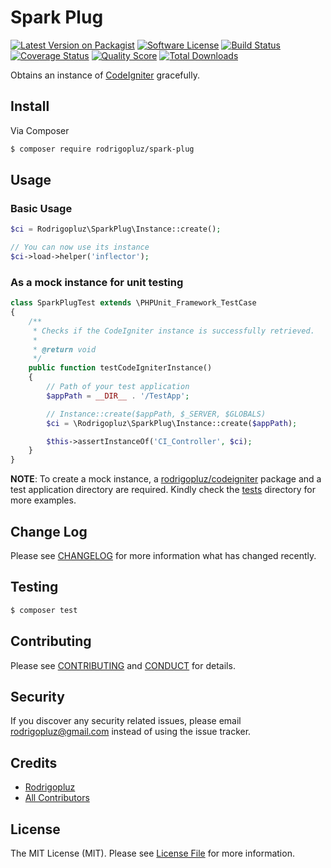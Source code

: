# Spark Plug

[![Latest Version on Packagist][ico-version]][link-packagist]
[![Software License][ico-license]](LICENSE.md)
[![Build Status][ico-travis]][link-travis]
[![Coverage Status][ico-scrutinizer]][link-scrutinizer]
[![Quality Score][ico-code-quality]][link-code-quality]
[![Total Downloads][ico-downloads]][link-downloads]

Obtains an instance of [CodeIgniter](https://codeigniter.com/) gracefully.

## Install

Via Composer

``` bash
$ composer require rodrigopluz/spark-plug
```

## Usage

### Basic Usage

``` php
$ci = Rodrigopluz\SparkPlug\Instance::create();

// You can now use its instance
$ci->load->helper('inflector');
```

### As a mock instance for unit testing

``` php
class SparkPlugTest extends \PHPUnit_Framework_TestCase
{
    /**
     * Checks if the CodeIgniter instance is successfully retrieved.
     * 
     * @return void
     */
    public function testCodeIgniterInstance()
    {
        // Path of your test application
        $appPath = __DIR__ . '/TestApp';

        // Instance::create($appPath, $_SERVER, $GLOBALS)
        $ci = \Rodrigopluz\SparkPlug\Instance::create($appPath);

        $this->assertInstanceOf('CI_Controller', $ci);
    }
}
```

**NOTE**: To create a mock instance, a [rodrigopluz/codeigniter](https://github.com/rodrigopluz/codeigniter) package and a test application directory are required. Kindly check the [tests](https://github.com/rodrigopluz/spark-plug/tree/master/tests) directory for more examples.

## Change Log

Please see [CHANGELOG](CHANGELOG.md) for more information what has changed recently.

## Testing

``` bash
$ composer test
```

## Contributing

Please see [CONTRIBUTING](CONTRIBUTING.md) and [CONDUCT](CONDUCT.md) for details.

## Security

If you discover any security related issues, please email rodrigopluz@gmail.com instead of using the issue tracker.

## Credits

- [Rodrigopluz][link-author]
- [All Contributors][link-contributors]

## License

The MIT License (MIT). Please see [License File](LICENSE.md) for more information.

[ico-version]: https://img.shields.io/packagist/v/rodrigopluz/spark-plug.svg?style=flat-square
[ico-license]: https://img.shields.io/badge/license-MIT-brightgreen.svg?style=flat-square
[ico-travis]: https://img.shields.io/travis/rodrigopluz/spark-plug/master.svg?style=flat-square
[ico-scrutinizer]: https://img.shields.io/scrutinizer/coverage/g/rodrigopluz/spark-plug.svg?style=flat-square
[ico-code-quality]: https://img.shields.io/scrutinizer/g/rodrigopluz/spark-plug.svg?style=flat-square
[ico-downloads]: https://img.shields.io/packagist/dt/rodrigopluz/spark-plug.svg?style=flat-square

[link-packagist]: https://packagist.org/packages/rodrigopluz/spark-plug
[link-travis]: https://travis-ci.org/rodrigopluz/spark-plug
[link-scrutinizer]: https://scrutinizer-ci.com/g/rodrigopluz/spark-plug/code-structure
[link-code-quality]: https://scrutinizer-ci.com/g/rodrigopluz/spark-plug
[link-downloads]: https://packagist.org/packages/rodrigopluz/spark-plug
[link-author]: https://github.com/rodrigopluz
[link-contributors]: ../../contributors
